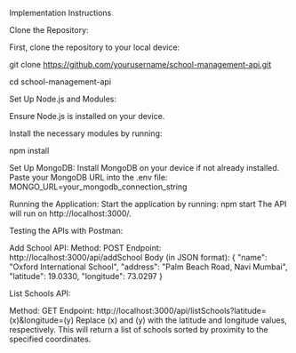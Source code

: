 Implementation Instructions

Clone the Repository:

First, clone the repository to your local device:

git clone https://github.com/yourusername/school-management-api.git

cd school-management-api

Set Up Node.js and Modules:

Ensure Node.js is installed on your device.

Install the necessary modules by running:

npm install

Set Up MongoDB:
Install MongoDB on your device if not already installed.
Paste your MongoDB URL into the .env file:
MONGO_URL=your_mongodb_connection_string

Running the Application:
Start the application by running:
npm start
The API will run on http://localhost:3000/.

Testing the APIs with Postman:

Add School API:
Method: POST
Endpoint: http://localhost:3000/api/addSchool
Body (in JSON format):
{
  "name": "Oxford International School",
  "address": "Palm Beach Road, Navi Mumbai",
  "latitude": 19.0330,
  "longitude": 73.0297
}

List Schools API:

Method: GET
Endpoint: http://localhost:3000/api/listSchools?latitude=(x)&longitude=(y)
Replace (x) and (y) with the latitude and longitude values, respectively.
This will return a list of schools sorted by proximity to the specified coordinates.

